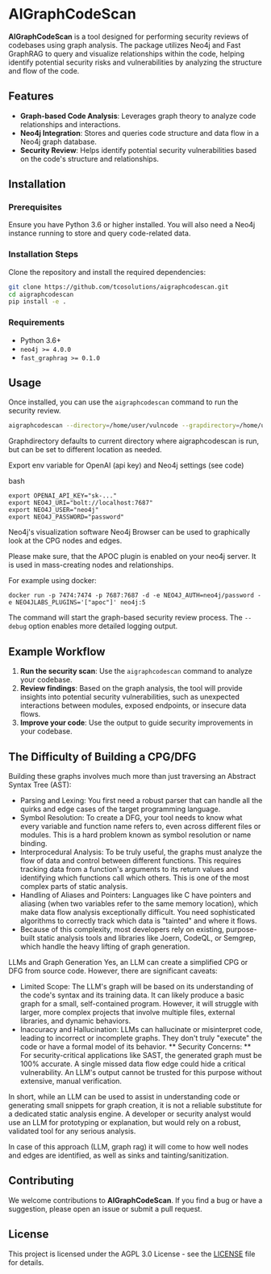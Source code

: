 # AIGraphCodeScan

**AIGraphCodeScan** is a tool designed for performing security reviews of codebases using graph analysis. The package utilizes Neo4j and Fast GraphRAG to query and visualize relationships within the code, helping identify potential security risks and vulnerabilities by analyzing the structure and flow of the code.

## Features

- **Graph-based Code Analysis**: Leverages graph theory to analyze code relationships and interactions.
- **Neo4j Integration**: Stores and queries code structure and data flow in a Neo4j graph database.
- **Security Review**: Helps identify potential security vulnerabilities based on the code's structure and relationships.

## Installation

### Prerequisites

Ensure you have Python 3.6 or higher installed. You will also need a Neo4j instance running to store and query code-related data.

### Installation Steps

Clone the repository and install the required dependencies:

```bash
git clone https://github.com/tcosolutions/aigraphcodescan.git
cd aigraphcodescan
pip install -e .
```

### Requirements

- Python 3.6+
- `neo4j >= 4.0.0`
- `fast_graphrag >= 0.1.0`

## Usage

Once installed, you can use the `aigraphcodescan` command to run the security review.

```bash
aigraphcodescan --directory=/home/user/vulncode --grapdirectory=/home/user/aigraphcodescan/vulncode_graph --debug
```

Graphdirectory defaults to current directory where aigraphcodescan is run, but can be set to different location as needed.

Export env variable for OpenAI (api key) and Neo4j settings (see code)

bash
```
export OPENAI_API_KEY="sk-..."
export NEO4J_URI="bolt://localhost:7687"
export NEO4J_USER="neo4j"
export NEO4J_PASSWORD="password"
```

Neo4j's visualization software Neo4j Browser can be used to graphically look at the CPG nodes and edges.

Please make sure, that the APOC plugin is enabled on your neo4j server. It is used in mass-creating nodes and relationships.

For example using docker:
```
docker run -p 7474:7474 -p 7687:7687 -d -e NEO4J_AUTH=neo4j/password -e NEO4JLABS_PLUGINS='["apoc"]' neo4j:5
```

The command will start the graph-based security review process. The `--debug` option enables more detailed logging output.

## Example Workflow

1. **Run the security scan**: Use the `aigraphcodescan` command to analyze your codebase.
2. **Review findings**: Based on the graph analysis, the tool will provide insights into potential security vulnerabilities, such as unexpected interactions between modules, exposed endpoints, or insecure data flows.
3. **Improve your code**: Use the output to guide security improvements in your codebase.

## The Difficulty of Building a CPG/DFG


Building these graphs involves much more than just traversing an Abstract Syntax Tree (AST):

* Parsing and Lexing: You first need a robust parser that can handle all the quirks and edge cases of the target programming language.
* Symbol Resolution: To create a DFG, your tool needs to know what every variable and function name refers to, even across different files or modules. This is a hard problem known as symbol resolution or name binding.
* Interprocedural Analysis: To be truly useful, the graphs must analyze the flow of data and control between different functions. This requires tracking data from a function's arguments to its return values and identifying which functions call which others. This is one of the most complex parts of static analysis.
* Handling of Aliases and Pointers: Languages like C have pointers and aliasing (when two variables refer to the same memory location), which make data flow analysis exceptionally difficult. You need sophisticated algorithms to correctly track which data is "tainted" and where it flows.
* Because of this complexity, most developers rely on existing, purpose-built static analysis tools and libraries like Joern, CodeQL, or Semgrep, which handle the heavy lifting of graph generation.

LLMs and Graph Generation
Yes, an LLM can create a simplified CPG or DFG from source code. However, there are significant caveats:
* Limited Scope: The LLM's graph will be based on its understanding of the code's syntax and its training data. It can likely produce a basic graph for a small, self-contained program. However, it will struggle with larger, more complex projects that involve multiple files, external libraries, and dynamic behaviors.
* Inaccuracy and Hallucination: LLMs can hallucinate or misinterpret code, leading to incorrect or incomplete graphs. They don't truly "execute" the code or have a formal model of its behavior.
** Security Concerns: ** For security-critical applications like SAST, the generated graph must be 100% accurate. A single missed data flow edge could hide a critical vulnerability. An LLM's output cannot be trusted for this purpose without extensive, manual verification.
  
In short, while an LLM can be used to assist in understanding code or generating small snippets for graph creation, it is not a reliable substitute for a dedicated static analysis engine. A developer or security analyst would use an LLM for prototyping or explanation, but would rely on a robust, validated tool for any serious analysis.

In case of this approach (LLM, graph rag) it will come to how well nodes and edges are identified, as well as sinks and tainting/sanitization.



## Contributing

We welcome contributions to **AIGraphCodeScan**. If you find a bug or have a suggestion, please open an issue or submit a pull request.

## License

This project is licensed under the AGPL 3.0 License - see the [LICENSE](LICENSE) file for details.
